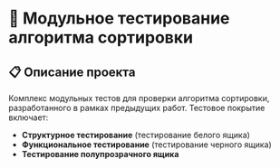 # 🧪 Модульное тестирование алгоритма сортировки

## 📋 Описание проекта

Комплекс модульных тестов для проверки алгоритма сортировки, разработанного в рамках предыдущих работ. Тестовое покрытие включает:

- **Структурное тестирование** (тестирование белого ящика)
- **Функциональное тестирование** (тестирование черного ящика)
- **Тестирование полупрозрачного ящика**
